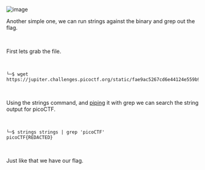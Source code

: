 ![image](https://github.com/jowp-code/ctf/assets/121969489/3e6158f6-2de2-4e7b-85e2-f44d9d1f4fde)
<br>
<p>Another simple one, we can run strings against the binary and grep out the flag.</p>
<br>
<p>First lets grab the file.</p>
<br>

```shell
└─$ wget https://jupiter.challenges.picoctf.org/static/fae9ac5267cd6e44124e559b901df177/strings
```
<br>
<p>Using the strings command, and <a href="https://www.redhat.com/sysadmin/pipes-command-line-linux">piping</a> it with grep we can search the string output for picoCTF.</p>
<br>

```shell
└─$ strings strings | grep 'picoCTF'
picoCTF{REDACTED}
```
<br>
<p>Just like that we have our flag.</p>
